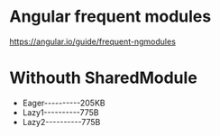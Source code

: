 # Angular frequent modules
https://angular.io/guide/frequent-ngmodules


# Withouth SharedModule
- Eager----------205KB
- Lazy1----------775B
- Lazy2----------775B
